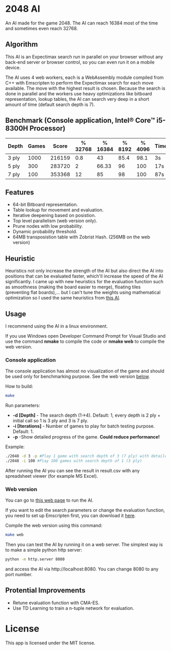 # 2048 AI
 An AI made for the game 2048.
 The AI can reach 16384 most of the time and sometimes even reach 32768.

## Algorithm
 This AI is an Expectimax search run in parallel on your browser without any back-end server or browser control, so you can even run it on a mobile device.

 The AI uses 4 web workers, each is a WebAssembly module compiled from C++ with Emscripten to perform the Expectimax search for each move available. The move with the highest result is chosen.
 Because the search is done in parallel and the workers use heavy optimizations like bitboard representation, lookup tables, the AI can search very deep in a short amount of time (default search depth is 7).

## Benchmark (Console application, Intel® Core™ i5-8300H Processor)
 | Depth  | Games | Score  | % 32768 | % 16384 | % 8192 | % 4096 | Time | Moves/s |
 |--------|-------|--------|---------|---------|--------|--------|------|---------|
 | 3 ply  | 1000  | 216159 | 0.8     | 43      | 85.4   | 98.1   | 3s   | 2343    |
 | 5 ply  | 300   | 283720 | 2       | 66.33   | 96     | 100    | 17s  | 648     |
 | 7 ply  | 100   | 353368 | 12      | 85      | 98     | 100    | 87s  | 158     |

## Features
 - 64-bit Bitboard representation.
 - Table lookup for movement and evaluation.
 - Iterative deepening based on posistion.
 - Top level parallelism (web version only).
 - Prune nodes with low probability.
 - Dynamic probability threshold.
 - 64MB transposistion table with Zobrist Hash. (256MB on the web version)

## Heuristic
 Heuristics not only increase the strength of the AI but also direct the AI into positions that can be evaluated faster, which'll increase the speed of the AI significantly. I came up with new heuristics for the evaluation function such as smoothness (making the board easier to merge), floating tiles (preventing flat boards),... but I can't tune the weights using mathematical optimization so I used the same heuristics from [this AI](https://github.com/nneonneo/2048-ai).

## Usage
 I recommend using the AI in a linux environment.
 
 If you use Windows open Developer Command Prompt for Visual Studio and use the command **nmake** to compile the code or **nmake web** to compile the web version.

### Console application
 The console application has almost no visualization of the game and should be used only for benchmarking purpose. See the web version [below]("#web-version").

 How to build:
```sh
make
```

 Run parameters:
 + **-d [Depth]** - The search depth (1->4). Default: 1, every depth is 2 ply + initial call so 1 is 3 ply and 3 is 7 ply.
 + **-i [Iterations]** - Number of games to play for batch testing purpose. Default: 1.
 + **-p** -Show detailed progress of the game. **Could reduce performance!**

 Example:
```sh
./2048 -d 3 -p #Play 1 game with search depth of 3 (7 ply) with detailed progress
./2048 -i 100 #Play 100 games with search depth of 1 (3 ply)
```
 After running the AI you can see the result in result.csv with any spreadsheet viewer (for example MS Excel).

### Web version
 You can go to [this web page]("https://ziap.github.io/2048-wasm") to run the AI.

 If you want to edit the search parameters or change the evaluation function, you need to set up Emscripten first, you can download it [here](https://emscripten.org/docs/getting_started/downloads.html).
 
 Compile the web version using this command:
```sh
make web
```
 Then you can test the AI by running it on a web server. The simplest way is to make a simple python http server:
```bat
python -m http.server 8080
```
 and access the AI via http://localhost:8080. You can change 8080 to any port number.

## Protential Improvements
 - Retune evaluation function with CMA-ES.
 - Use TD Learning to train a n-tuple network for evaluation.

# License
 This app is licensed under the MIT license.
